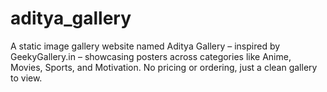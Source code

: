 # aditya_gallery
A static image gallery website named Aditya Gallery – inspired by GeekyGallery.in – showcasing posters across categories like Anime, Movies, Sports, and Motivation. No pricing or ordering, just a clean gallery to view.
